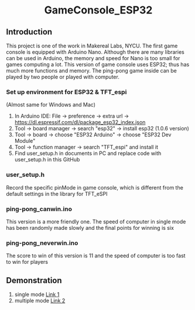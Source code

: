 <h1 align="center">
GameConsole_ESP32
</h1>

## Introduction
This project is one of the work in Makereal Labs, NYCU. The first game console is equipped with Arduino Nano. Although there are many libraries can be used in Arduino, the memory and speed for Nano is too small for games computing a lot. This version of game console uses ESP32; thus has much more functions and memory. The ping-pong game inside can be played by two people or played with computer.

### Set up environment for ESP32 & TFT_espi
(Almost same for Windows and Mac)
1. In Arduino IDE: File -> preference -> extra url -> https://dl.espressif.com/dl/package_esp32_index.json
2. Tool -> board manager -> search "esp32" -> install esp32 (1.0.6 version)
3. Tool -> board -> choose "ESP32 Arduino" -> choose "ESP32 Dev Module"
4. Tool -> function manager -> search "TFT_espi" and install it
5. Find user_setup.h in documents in PC and replace code with user_setup.h in this GitHub

### user_setup.h
Record the specific pinMode in game console, which is different from the default settings in the library for TFT_eSPI

### ping-pong_canwin.ino
This version is a more friendly one. The speed of computer in single mode has been randomly made slowly and the final points for winning is six

### ping-pong_neverwin.ino
The score to win of this version is 11 and the speed of computer is too fast to win for players 

## Demonstration
1. single mode [Link 1](https://drive.google.com/file/d/1lFzODw3j6qElArh4U-A3piMTvV8ci79l/view)
2. multiple mode [Link 2](https://drive.google.com/file/d/1ejbJKLoLNj3xIjjLaARJcZ-OTmGJTVhx/view)
